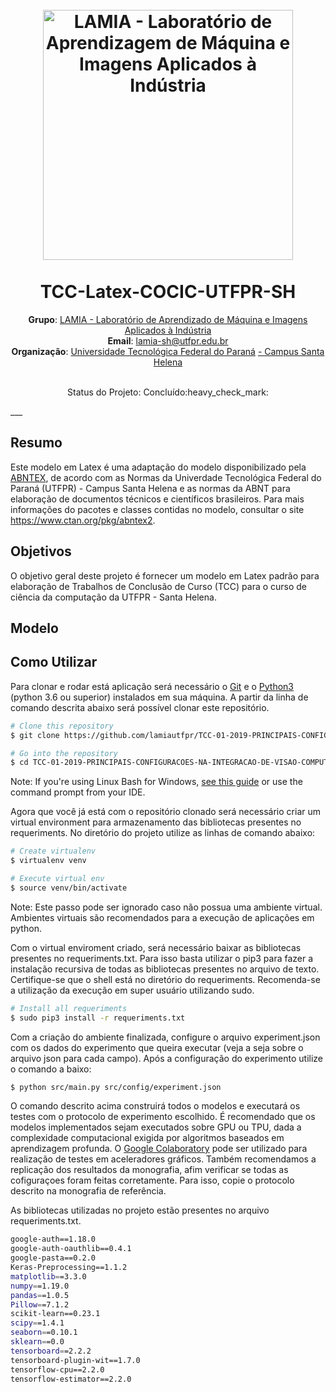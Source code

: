 <h1 align="center">
  <br>
  <a href="https://www.lamia.sh.utfpr.edu.br/">
    <img src="https://user-images.githubusercontent.com/26206052/86039037-3dfa0b80-ba18-11ea-9ab3-7e0696b505af.png" alt="LAMIA - Laboratório de                  Aprendizagem de Máquina e Imagens Aplicados à Indústria" width="400"></a>
<br> <br>
TCC-Latex-COCIC-UTFPR-SH
</h1>

<p align="center">  
<b>Grupo</b>: <a href="https://www.lamia.sh.utfpr.edu.br/" target="_blank">LAMIA - Laboratório de Aprendizado de Máquina e Imagens Aplicados à Indústria </a> <br>
<b>Email</b>: <a href="mailto:lamia-sh@utfpr.edu.br" target="_blank">lamia-sh@utfpr.edu.br</a> <br>
<b>Organização</b>: <a href="http://portal.utfpr.edu.br" target="_blank">Universidade Tecnológica Federal do Paraná</a> <a href="http://www.utfpr.edu.br/campus/santahelena" target="_blank"> - Campus Santa Helena</a> <br>
</p>

<p align="center">
<br>
Status do Projeto: Concluído:heavy_check_mark:
</p>
___

## Resumo
Este modelo em Latex é uma adaptação do modelo disponibilizado pela [ABNTEX](https://www.abntex.net.br/), de acordo com as Normas da Univerdade Tecnológica Federal do Paraná (UTFPR) - Campus Santa Helena e as normas da ABNT para elaboração de documentos técnicos e científicos brasileiros. Para mais informações do pacotes e classes contidas no modelo, consultar o site https://www.ctan.org/pkg/abntex2.

## Objetivos
O objetivo geral deste projeto é fornecer um modelo em Latex padrão para elaboração de Trabalhos de Conclusão de Curso (TCC) para o curso de ciência da computação da UTFPR - Santa Helena.
  
## Modelo




## Como Utilizar
Para clonar e rodar está aplicação será necessário o [Git](https://git-scm.com) e o [Python3](https://www.python.org/downloads/) (python 3.6 ou superior) instalados em sua máquina. A partir da linha de comando descrita abaixo será possível clonar este repositório.

```bash
# Clone this repository
$ git clone https://github.com/lamiautfpr/TCC-01-2019-PRINCIPAIS-CONFIGURACOES-NA-INTEGRACAO-DE-VISAO-COMPUTACIONAL-E-DEEP-LEARNING-ALGORITMOS.git

# Go into the repository
$ cd TCC-01-2019-PRINCIPAIS-CONFIGURACOES-NA-INTEGRACAO-DE-VISAO-COMPUTACIONAL-E-DEEP-LEARNING-ALGORITMOS
```
Note: If you're using Linux Bash for Windows, [see this guide](https://www.howtogeek.com/261575/how-to-run-graphical-linux-desktop-applications-from-windows-10s-bash-shell/) or use the command prompt from your IDE.

Agora que você já está com o repositório clonado será necessário criar um virtual environment para armazenamento das bibliotecas presentes no requeriments. No diretório do projeto utilize as linhas de comando abaixo:

```bash
# Create virtualenv
$ virtualenv venv

# Execute virtual env
$ source venv/bin/activate
```

Note: Este passo pode ser ignorado caso não possua uma ambiente virtual. Ambientes virtuais são recomendados para a execução de aplicações em python.

Com o virtual enviroment criado, será necessário baixar as bibliotecas presentes no requeriments.txt. Para isso basta utilizar o pip3 para fazer a instalação recursiva de todas as bibliotecas presentes no arquivo de texto. Certifique-se que o shell está no diretório do requeriments. Recomenda-se a utilização da execução em super usuário utilizando sudo.

```bash
# Install all requeriments
$ sudo pip3 install -r requeriments.txt
```
Com a criação do ambiente finalizada, configure o arquivo experiment.json com os dados do experimento que queira executar (veja a seja sobre o arquivo json para cada campo). Após a configuração do experimento utilize o comando a baixo:

```bash
$ python src/main.py src/config/experiment.json
```

O comando descrito acima construirá todos o modelos e executará os testes com o protocolo de experimento escolhido. É recomendado que os modelos implementados sejam executados sobre GPU ou TPU, dada a complexidade computacional exigida por algoritmos baseados em aprendizagem profunda. O [Google Colaboratory](https://colab.research.google.com/) pode ser utilizado para realização de testes em aceleradores gráficos. Também recomendamos a replicação dos resultados da monografia, afim verificar se todas as cofiguraçoes foram feitas corretamente. Para isso, copie o protocolo descrito na monografia de referência.

As bibliotecas utilizadas no projeto estão presentes no arquivo requeriments.txt.

```bash
google-auth==1.18.0
google-auth-oauthlib==0.4.1
google-pasta==0.2.0
Keras-Preprocessing==1.1.2
matplotlib==3.3.0
numpy==1.19.0
pandas==1.0.5
Pillow==7.1.2
scikit-learn==0.23.1
scipy==1.4.1
seaborn==0.10.1
sklearn==0.0
tensorboard==2.2.2
tensorboard-plugin-wit==1.7.0
tensorflow-cpu==2.2.0
tensorflow-estimator==2.2.0
```



<!--
## Citação

Se você utliza e quer citar o projeto em sua pesquisa, por favor utilize o formato de citação abaixo:
    
    @inproceedings{LAMIA_ic02,
      title={Painel Inteligente de Dados Covid-19},
      author={Naves, T. F.; BEUREN, A. T.; BRILHADOR, A.},
      journal={IEEE Conference on Big Data},
      year={2020}
    }
-->
